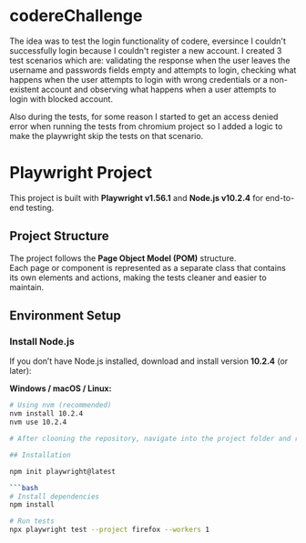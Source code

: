 # codereChallenge

The idea was to test the login functionality of codere, eversince I couldn't successfully login because I couldn't register a new account. I created 3 test scenarios which are: validating the response when the user leaves the username and passwords fields empty and attempts to login, checking what happens when the user attempts to login with wrong credentials or a non-existent account and observing what happens when a user attempts to login with blocked account.

Also during the tests, for some reason I started to get an access denied error when running the tests from chromium project so I added a logic to make the playwright skip the tests on that scenario.

# Playwright Project

This project is built with **Playwright v1.56.1** and **Node.js v10.2.4** for end-to-end testing.

## Project Structure

The project follows the **Page Object Model (POM)** structure.  
Each page or component is represented as a separate class that contains its own elements and actions, making the tests cleaner and easier to maintain.

## Environment Setup

### Install Node.js

If you don’t have Node.js installed, download and install version **10.2.4** (or later):

**Windows / macOS / Linux:**
```bash
# Using nvm (recommended)
nvm install 10.2.4
nvm use 10.2.4

# After clooning the repository, navigate into the project folder and run:

## Installation

npm init playwright@latest

```bash
# Install dependencies
npm install

# Run tests
npx playwright test --project firefox --workers 1


